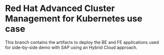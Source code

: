 # Red Hat Advanced Cluster Management for Kubernetes use case

This branch contains the artifacts to deploy the BE and FE applications used for side-by-side demo with SAP using an Hybrid Cloud approach.